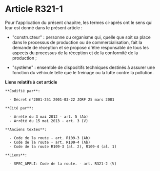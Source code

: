 # Article R321-1

Pour l'application du présent chapitre, les termes ci-après ont le sens qui leur est donné dans le présent article :

- "constructeur" : personne ou organisme qui, quelle que soit sa place dans le processus de production ou de
commercialisation, fait la demande de réception et se propose d'être responsable de tous les aspects du processus de la
réception et de la conformité de la production ;

- "système" : ensemble de dispositifs techniques destinés à assurer une fonction du véhicule telle que le freinage ou la
lutte contre la pollution.

**Liens relatifs à cet article**

	**Codifié par**:

	  - Décret n°2001-251 2001-03-22 JORF 25 mars 2001

	**Cité par**:

	  - Arrêté du 3 mai 2012 - art. 5 (Ab)
	  - Arrêté du 15 mai 2013 - art. 3 (V)

	**Anciens textes**:

	  - Code de la route - art. R109-3 (Ab)
	  - Code de la route - art. R109-4 (Ab)
	  - Code de la route R109-3 (al. 2), R109-4 (al. 1)

	**Liens**:

	  - SPEC_APPLI: Code de la route. - art. R321-2 (V)
